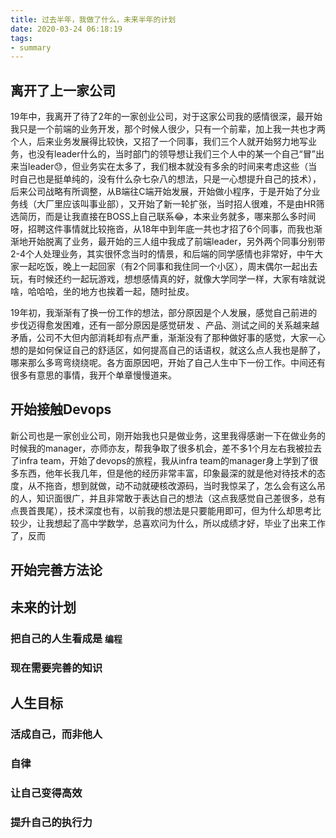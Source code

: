 ```yaml
---
title: 过去半年，我做了什么，未来半年的计划
date: 2020-03-24 06:18:19
tags:
- summary
---
```


## 离开了上一家公司
  19年中，我离开了待了2年的一家创业公司，对于这家公司我的感情很深，最开始我只是一个前端的业务开发，那个时候人很少，只有一个前辈，加上我一共也才两个人，后来业务发展得比较快，又招了一个同事，我们三个人就开始努力地写业务，也没有leader什么的，当时部门的领导想让我们三个人中的某一个自己“冒”出来当leader😓，但业务实在太多了，我们根本就没有多余的时间来考虑这些（当时自己也是挺单纯的，没有什么杂七杂八的想法，只是一心想提升自己的技术），后来公司战略有所调整，从B端往C端开始发展，开始做小程序，于是开始了分业务线（大厂里应该叫事业部），又开始了新一轮扩张，当时招人很难，不是由HR筛选简历，而是让我直接在BOSS上自己联系😂，本来业务就多，哪来那么多时间呀，招聘这件事情就比较拖沓，从18年中到年底一共也才招了6个同事，而我也渐渐地开始脱离了业务，最开始的三人组中我成了前端leader，另外两个同事分别带2-4个人处理业务，其实很怀念当时的情景，和后端的同学感情也非常好，中午大家一起吃饭，晚上一起回家（有2个同事和我住同一个小区），周末偶尔一起出去玩，有时候还约一起玩游戏，想想感情真的好，就像大学同学一样，大家有啥就说啥，哈哈哈，坐的地方也挨着一起，随时扯皮。

  19年初，我渐渐有了换一份工作的想法，部分原因是个人发展，感觉自己前进的步伐迈得愈发困难，还有一部分原因是感觉研发
 、产品、测试之间的关系越来越矛盾，公司不大但内部消耗却有点严重，渐渐没有了那种做好事的感觉，大家一心想的是如何保证自己的舒适区，如何提高自己的话语权，就这么点人我也是醉了，哪来那么多弯弯绕绕呢。各方面原因吧，开始了自己人生中下一份工作。中间还有很多有意思的事情，我开个单章慢慢道来。

## 开始接触Devops
  新公司也是一家创业公司，刚开始我也只是做业务，这里我得感谢一下在做业务的时候我的manager，亦师亦友，帮我争取了很多机会，差不多1个月左右我被拉去了infra team，开始了devops的旅程，我从infra team的manager身上学到了很多东西，他年长我几年，但是他的经历非常丰富，印象最深的就是他对待技术的态度，从不拖沓，想到就做，动不动就硬核改源码，当时我惊呆了，怎么会有这么吊的人，知识面很广，并且非常敢于表达自己的想法（这点我感觉自己差很多，总有点畏首畏尾），技术深度也有，以前我的想法是只要能用即可，但为什么却思考比较少，让我想起了高中学数学，总喜欢问为什么，所以成绩才好，毕业了出来工作了，反而

## 开始完善方法论

## 未来的计划
### 把自己的人生看成是 `编程`
### 现在需要完善的知识

## 人生目标
### 活成自己，而非他人
### 自律
### 让自己变得高效
### 提升自己的执行力

<!--stackedit_data:
eyJoaXN0b3J5IjpbLTIwNzA5NjEzOTJdfQ==
-->